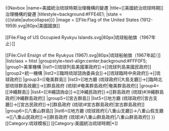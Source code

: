 {{Navbox
|name=美國統治琉球時期治理機構的變遷
|title=[[美國統治琉球時期]]治理機構的變遷
|titlestyle=background:#FFE4E1;
|state = {{{state|autocollapse}}}
|image = [[File:Flag of the United States (1912-1959).svg|80px|美國國旗]]<br /><br />[[File:Flag of US Occupied Ryukyu Islands.svg|80px|琉球船舶旗（1967年止）]]<br /><br />[[File:Civil Ensign of the Ryukyus (1967).svg|80px|琉球船舶旗（1967年起）]]
|listclass = hlist
|groupstyle=text-align:center;background:#FFF0F5;
|group1=美軍機構
|list1=[[琉球列島美國軍政府]]→[[琉球列島美國民政府]]
|group2=統一機構
|list2=[[臨時琉球諮詢委員会]]→[[琉球臨時中央政府]]→[[琉球政府]]
|group3=[[奄美群島]]
|list3=[[地方廳 (琉球政府)|大島支廳]]→[[臨時北部琉球群島政廳]]→[[群島政府 (琉球)#奄美群島政府|奄美群島政府]]
|group4=[[沖繩群島]]
|list4=[[沖繩諮詢会]]→[[沖繩民政府]]→[[群島政府 (琉球)#沖繩群島政府|沖繩群島政府]]
|group5=[[宮古群島]]
|list5=[[地方廳 (琉球政府)|宮古支廳]]→[[宮古民政府]]→[[群島政府 (琉球)#宮古群島政府|宮古群島政府]]
|group6=[[八重山群島]]
|list6=[[地方廳 (琉球政府)|八重山支廳]]→八重山假支廳→[[八重山民政府]]→[[群島政府 (琉球)#八重山群島政府|八重山群島政府]]
}}
<noinclude>
[[Category:琉球模板]]
[[Category:美國統治琉球時期|*]]
</noinclude>